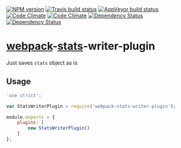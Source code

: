 [![NPM version](http://img.shields.io/npm/v/webpack-stats-writer-plugin.svg?style=flat)](https://www.npmjs.org/package/webpack-stats-writer-plugin) [![Travis build status](http://img.shields.io/travis/mdreizin/webpack-stats-writer-plugin/master.svg?style=flat)](https://travis-ci.org/mdreizin/webpack-stats-writer-plugin) [![AppVeyor build status](https://ci.appveyor.com/api/projects/status/github/mdreizin/webpack-stats-writer-plugin?svg=true&branch=master)](https://ci.appveyor.com/project/mdreizin/webpack-stats-writer-plugin) [![Code Climate](https://codeclimate.com/github/mdreizin/webpack-stats-writer-plugin/badges/gpa.svg)](https://codeclimate.com/github/mdreizin/webpack-stats-writer-plugin) [![Code Climate](https://codeclimate.com/github/mdreizin/webpack-stats-writer-plugin/badges/coverage.svg)](https://codeclimate.com/github/mdreizin/webpack-stats-writer-plugin) [![Dependency Status](https://david-dm.org/mdreizin/webpack-stats-writer-plugin.svg?style=flat)](https://david-dm.org/mdreizin/webpack-stats-writer-plugin) [![Dependency Status](https://david-dm.org/mdreizin/webpack-stats-writer-plugin/dev-status.svg?style=flat)](https://david-dm.org/mdreizin/webpack-stats-writer-plugin#info=devDependencies)

[webpack](https://github.com/webpack/webpack)-[stats](http://webpack.github.io/docs/node.js-api.html#stats)-writer-plugin
=========================================================================================================================

Just saves `stats` object as is

<h2 id="usage">Usage</h2>

```javascript
'use strict';

var StatsWriterPlugin = require('webpack-stats-writer-plugin');

module.exports = {
    plugins: [
        new StatsWriterPlugin()
    ]
};

